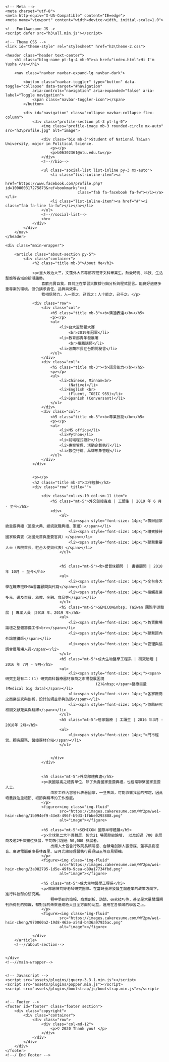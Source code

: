 <!DOCTYPE html>
<html lang="zh-TW">

<head>
	<title>Yusha</title>

	<!-- Meta -->
	<meta charset="utf-8">
	<meta http-equiv="X-UA-Compatible" content="IE=edge">
	<meta name="viewport" content="width=device-width, initial-scale=1.0">

	<!-- FontAwesome JS-->
	<script defer src="h3\all.min.js"></script>

	<!-- Theme CSS -->
	<link id="theme-style" rel="stylesheet" href="h3\theme-2.css">



</head>

<body>

	<header class="header text-center">
		<h1 class="blog-name pt-lg-4 mb-0"><a href="index.html">Hi I'm Yusha </a></h1>

		<nav class="navbar navbar-expand-lg navbar-dark">

			<button class="navbar-toggler" type="button" data-toggle="collapse" data-target="#navigation"
				aria-controls="navigation" aria-expanded="false" aria-label="Toggle navigation">
				<span class="navbar-toggler-icon"></span>
			</button>

			<div id="navigation" class="collapse navbar-collapse flex-column">
				<div class="profile-section pt-3 pt-lg-0">
					<img class="profile-image mb-3 rounded-circle mx-auto" src="h3\profile.jpg" alt="image">

					<div class="bio mb-3">Student of National Taiwan University, major in Political Science.
						<p></p>
						<p>b06302361@ntu.edu.tw</p>
					</div>
					<!--//bio-->

					<ul class="social-list list-inline py-3 mx-auto">
						<li class="list-inline-item"><a
								href="https://www.facebook.com/profile.php?id=100000317275873&ref=bookmarks"><i
									class="fab fa-facebook fa-fw"></i></a></li>
						<li class="list-inline-item"><a href="#"><i class="fab fa-line fa-fw"></i></a></li>
					</ul>
					<!--//social-list-->
					<hr>
				</div>
			</div>
		</nav>
	</header>

	<div class="main-wrapper">

		<article class="about-section py-5">
			<div class="container">
				<h2 class="title mb-3">About Me</h2>

				<p>臺大政治大三，文藻外大五專部西班牙文科畢業生。熱愛時尚、科技、生活型態等各域的新潮趨勢。
					喜歡充實自我，目前正在學習大數據行銷分析與程式語言。能良好適應多重專案的環境，但仍講求責任、品質與效率。
					我相信努力，人一能之，己百之；人十能之，己千之。</p>

				<div class="row">
					<div class="col">
						<h5 class="title mb-3"><b>溝通表達</b></h5>
						<p></p>
						<ul>
							<li>台大盃簡報大賽
								<br>2019年冠軍</li>
							<li>教育部青年發展署
								<br>推薦講師</li>
							<li>波蘭市長在台期間秘書</li>
						</ul>
					</div>
					<div class="col">
						<h5 class="title mb-3"><b>語言能力</b></h5>
						<p></p>
						<ul>
							<li>Chinese, Minnam<br>
								(Native)</li>
							<li>English <br>
								(Fluent, TOEIC 955)</li>
							<li>Spanish (Conversant)</li>
						</ul>
					</div>
					<div class="col">
						<h5 class="title mb-3"><b>專業技能</b></h5>
						<p></p>
						<ul>
							<li>MS office</li>
							<li>Python</li>
							<li>前端程式設計</li>
							<li>專案管理、活動企劃執行</li>
							<li>數位行銷、品牌形象管理</li>
						</ul>
					</div>
				</div>


				<p></p>
				<h2 class="title mb-3">工作經驗</h2>
				<div class="row" title="">

					<div class="col-xs-10 col-sm-11 item">
						<h5 class="mt-5">外交部禮賓處 | 工讀生 | 2019 年 6 月 - 至今</h5>
						<div>
							<ul>
								<li><span style="font-size: 14px;">籌辦國家級重要典禮（國慶大典、總統就職典禮、軍禮）</span></li>
								<li><span style="font-size: 14px;">禮賓接待國家級貴賓（友國元首與重要官員）</span></li>
								<li><span style="font-size: 14px;">聯繫重要人士（五院首長、駐台大使與代表）</span></li>
							</ul>


							<h5 class="mt-5"><b>愛普倈顧問 ｜ 書審顧問 | 2018年 10月 - 至今</h5>
							<ul>
								<li><span style="font-size: 14px;">全台各大學在職專班EMBA書審顧問與代寫</span></li>
								<li><span style="font-size: 14px;">接觸產業多元，遍及百貨、幼教、金融、食品等</span></li>
							</ul>
							<h5 class="mt-5">SEMICON&nbsp; Taiwan 國際半導體展 | 專案人員 |2018 年、2019 年</h5>
							<ul>
								<li><span style="font-size: 14px;">負責數場論壇之整體籌備工作<br></span></li>
								<li><span style="font-size: 14px;">聯繫國內外論壇講師</span></li>
								<li><span style="font-size: 14px;">管理與協調會展現場人員</span></li>
							</ul>
							<h5 class="mt-5">成大生物醫學工程系 | 研究助理 | 2016 年 7月 - 9月</h5>
							<ul>
								<li><span style="font-size: 14px;"><span>研究主題有二：(1) 研究南科醫療器材廠商之市場發展困境
											(2)&nbsp;</span>醫療巨量(Medical big data)</span></li>
								<li><span style="font-size: 14px;">各家廠商之商業研究與剖析，設計訪綱並參與訪談</span></li>
								<li><span style="font-size: 14px;">協助研究相關文獻蒐集與翻譯</span></li>
							</ul>
							<h5 class="mt-5">居家醫療 | 工讀生 | 2016 年3月 - 2018年 2月</h5>
							<ul>
								<li><span style="font-size: 14px;">門市經營、顧客服務、醫療器材介紹</span></li>
							</ul>


						</div>
					</div>


					<h5 class="mt-5">外交部禮賓處</h5>
					<p>我國最高之禮賓單位，除了負責國家重要典禮，也經常聯繫國家重要人士。
						由於工作內容皆代表著國家，一旦失誤，可能影響我國的邦誼，因此培養我注重禮節、細節與精準的工作態度。
					</p>
					<figure><img class="img-fluid"
							src="https://images.cakeresume.com/WY2pm/wei-hsin-cheng/1b994ef9-43e8-496f-b9d3-1fbbe0293888.png"
							alt="image"></figure>

					<h5 class="mt-5">SEMICON 國際半導體展</h5>
					<p>全球第二大半導體展，包含21 場國際級論壇， 以及超過 700 家展商及逾2千個攤位參展，平均吸引超過 50,000 參展者。
						出席人士包含行政院長賴清德、台積電創辦人張忠謀、董事長劉德音、廣達電腦董事長林百里、日月光總經理暨執行長吳田玉等意見領袖。
					</p>
					<figure><img class="img-fluid"
							src="https://images.cakeresume.com/WY2pm/wei-hsin-cheng/3a082795-1d5e-49fb-9cea-d89a17734fbd.png"
							alt="image"></figure>

					<h5 class="mt-5">成大生物醫學工程系</h5>
					<p>隸屬陳芃婷老師研究團隊。在當時臺灣發展生醫產業的政策方向下，進行科技部的研究案。
						程中學到的簡報、商業剖析、訪談、研究技巧等，甚至是大量閱讀期刊所得到的知識，都對我的未來造成極大且全方面的助益，運用在各領域的學習之上。
					</p>
					<figure><img class="img-fluid"
							src="https://images.cakeresume.com/WY2pm/wei-hsin-cheng/970060a2-19d8-462e-a54d-b436a97935ac.png"
							alt="image"></figure>

				</div>
		</article>
		<!--//about-section-->


	</div>
	<!--//main-wrapper-->


	<!-- Javascript -->
	<script src="assets/plugins/jquery-3.3.1.min.js"></script>
	<script src="assets/plugins/popper.min.js"></script>
	<script src="assets/plugins/bootstrap/js/bootstrap.min.js"></script>


	<!-- Footer -->
	<footer id="footer" class="footer section">
		<div class="copyright">
			<div class="container">
				<div class="row">
					<div class="col-md-12">
						<p>© 2020 Thank you! </p>
					</div>
				</div>
			</div>
		</div>
	</footer>
	<!--/ End Footer -->



</body>

</html>

